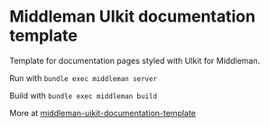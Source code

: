 # Middleman UIkit documentation template

Template for documentation pages styled with UIkit for Middleman.

Run with `bundle exec middleman server`

Build with `bundle exec middleman build`

More at [middleman-uikit-documentation-template](https://github.com/hajnyon/middleman-uikit-documentation-template)
